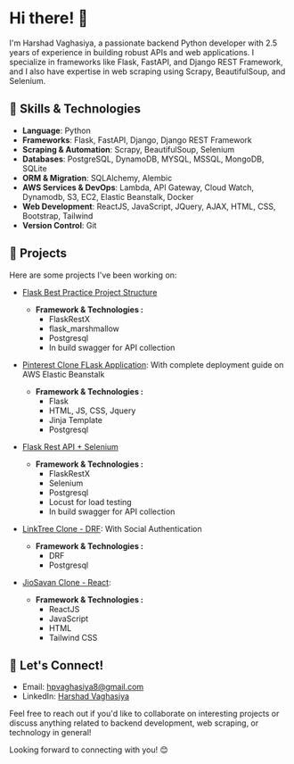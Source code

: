 # Hi there! 👋

I'm Harshad Vaghasiya, a passionate backend Python developer with 2.5 years of experience in building robust APIs and web applications. I specialize in frameworks like Flask, FastAPI, and Django REST Framework, and I also have expertise in web scraping using Scrapy, BeautifulSoup, and Selenium.

## 🔧 Skills & Technologies

- **Language**: Python
- **Frameworks**: Flask, FastAPI, Django, Django REST Framework
- **Scraping & Automation**: Scrapy, BeautifulSoup, Selenium
- **Databases**: PostgreSQL, DynamoDB, MYSQL, MSSQL, MongoDB, SQLite
- **ORM & Migration**: SQLAlchemy, Alembic
- **AWS Services & DevOps**: Lambda, API Gateway, Cloud Watch, Dynamodb, S3, EC2, Elastic Beanstalk, Docker
- **Web Development**: ReactJS, JavaScript, JQuery, AJAX, HTML, CSS, Bootstrap, Tailwind
- **Version Control**: Git

## 🚀 Projects

Here are some projects I've been working on:

- [Flask Best Practice Project Structure](https://github.com/harshad8210/BlogApp-FlaskRestX)
  - **Framework & Technologies :**
    - FlaskRestX
    - flask_marshmallow
    - Postgresql
    - In build swagger for API collection

- [Pinterest Clone FLask Application](https://github.com/harshad8210/Pinterest-Clone): With complete deployment guide on AWS Elastic Beanstalk 
  - **Framework & Technologies :**
    - Flask
    - HTML, JS, CSS, Jquery
    - Jinja Template
    - Postgresql

- [Flask Rest API + Selenium](https://github.com/harshad8210/BlogApp-FlaskRestX)
  - **Framework & Technologies :**
    - FlaskRestX
    - Selenium
    - Postgresql
    - Locust for load testing
    - In build swagger for API collection

- [LinkTree Clone - DRF](https://github.com/harshad8210/LinkTree-DRF): With Social Authentication
  - **Framework & Technologies :**
    - DRF
    - Postgresql

- [JioSavan Clone - React](https://github.com/harshad8210/JioSavan-Clone):
  - **Framework & Technologies :**
    - ReactJS
    - JavaScript
    - HTML
    - Tailwind CSS


## 💬 Let's Connect!

- Email: hpvaghasiya8@gmail.com
- LinkedIn: [Harshad Vaghasiya](https://www.linkedin.com/in/harshad-vaghasiya-961272213)

Feel free to reach out if you'd like to collaborate on interesting projects or discuss anything related to backend development, web scraping, or technology in general!

Looking forward to connecting with you! 😊
